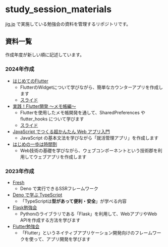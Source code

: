 # study_session_materials

[jig.jp](https://www.jig.jp) で実施している勉強会の資料を管理するリポジトリです。

## 資料一覧

作成年度が新しい順に記述しています。

### 2024年作成

* [はじめてのFlutter](./2024/flutter-intro/readme.md)
  * FlutterのWidgetについて学びながら、簡単なカウンターアプリを作成します
  * [スライド](https://jigintern.github.io/study_session_materials/flutter-intro-2024/slide.html)
* [実践！Flutter開発 〜メモ帳編〜](./2024/flutter-memo/readme.md)
  * Flutterを使用したメモ帳開発を通して、SharedPreferences や flutter_hooks について学びます
  * [スライド](https://jigintern.github.io/study_session_materials/flutter-memo-2024/slide.html)
* [JavaScript でつくる超かんたん Web アプリ入門](./2024/javascript-job-hunting-management/README.md)
  * JavaScript の基本文法を学びながら「就活管理アプリ」を作成します
* [はじめの一歩は時間割](./2024/web-timetable/README.md)
  * Web技術の基礎を学びながら、ウェブコンポーネントという技術郡を利用してウェブアプリを作成します

### 2023年作成

* [Fresh](./2023/deno-fresh/README.md)
  * Deno で実行できるSSRフレームワーク
* [Deno で学ぶ TypeScript](./2023/deno-typescript/README.md)
  * 「TypeScriptは**型があって便利・安全**」が学べる内容
* [Flask勉強会](./2023/Flask/DOCS.md)
  * Pythonのライブラリである「Flask」を利用して、WebアプリやWeb APIを作成する方法を学びます
* [Flutter勉強会](./2023/flutter/README.md)
  * 「Flutter」というネイティブアプリケーション開発向けのフレームワークを使って、アプリ開発を学びます
